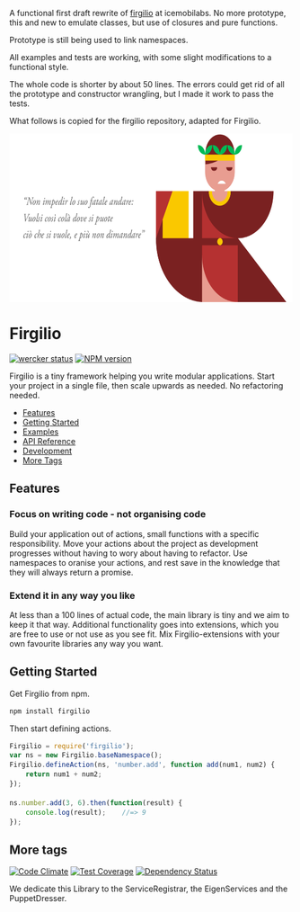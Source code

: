 A functional first draft rewrite of [firgilio](https://github.com/icemobilelab/firgilio) at icemobilabs. No more prototype, this and new to emulate classes, but use of closures and pure functions.

Prototype is still being used to link namespaces.

All examples and tests are working, with some slight modifications to a functional style.

The whole code is shorter by about 50 lines. The errors could get rid of all the prototype and constructor wrangling, but I made it work to pass the tests.

What follows is copied for the firgilio repository, adapted for Firgilio.

<a href="https://github.com/michiejoris/firgilio"><img src="https://raw.githubusercontent.com/michieljoris/firgilio/master/images/firgilio.png" align="center"  height="300" width="600"/></a>

# Firgilio
[![wercker status](https://app.wercker.com/status/69a7f421e9d59612238df4e8af206558/s/master "wercker status")](https://app.wercker.com/project/bykey/69a7f421e9d59612238df4e8af206558)
[![NPM version](https://badge.fury.io/js/firgilio.svg)](http://badge.fury.io/js/firgilio)

Firgilio is a tiny framework helping you write modular applications.
Start your project in a single file, then scale upwards as needed.
No refactoring needed.

* [Features](#features)
* [Getting Started](#getting-started)
* [Examples](https://github.com/michieljoris/firgilio/tree/master/examples)
* [API Reference](https://github.com/michieljoris/firgilio/wiki/API)
* [Development](https://github.com/michieljoris/firgilio/wiki/Development)
* [More Tags](#more-tags)

## Features

### Focus on writing code - not organising code
Build your application out of actions, small functions with a specific responsibility.
Move your actions about the project as development progresses without having to  wory about having to refactor.
Use namespaces to oranise your actions, and rest save in the knowledge that they will always return a promise.

### Extend it in any way you like
At less than a 100 lines of actual code, the main library is tiny and we aim to keep it that way.
Additional functionality goes into extensions, which you are free to use or not use as you see fit.
Mix Firgilio-extensions with your own favourite libraries any way you want.

## Getting Started
Get Firgilio from npm.

```js
npm install firgilio
```

Then start defining actions.

```js
Firgilio = require('firgilio');
var ns = new Firgilio.baseNamespace();
Firgilio.defineAction(ns, 'number.add', function add(num1, num2) {
    return num1 + num2;
});

ns.number.add(3, 6).then(function(result) {
    console.log(result);    //=> 9
});
```

## More tags
[![Code Climate](https://codeclimate.com/github/michieljoris/firgilio/badges/gpa.svg)](https://codeclimate.com/github/michieljoris/firgilio)
[![Test Coverage](https://codeclimate.com/github/michieljoris/firgilio/badges/coverage.svg)](https://codeclimate.com/github/michieljoris/firgilio)
[![Dependency Status](https://gemnasium.com/michieljoris/firgilio.svg)](https://gemnasium.com/michieljoris/firgilio)

We dedicate this Library to the ServiceRegistrar, the EigenServices and the PuppetDresser.
